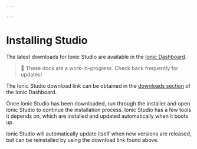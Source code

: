 ```yaml
---

---
```


# Installing Studio

The latest downloads for Ionic Studio are available in the [Ionic Dashboard](https://dashboard.ionicframework.com/personal/downloads).

<blockquote>
🚧 These docs are a work-in-progress. Check back frequently for updates!
</blockquote>

The Ionic Studio download link can be obtained in the [downloads section](https://dashboard.ionicframework.com/personal/downloads) of the Ionic Dashboard.

Once Ionic Studio has been downloaded, run through the installer and open Ionic Studio to continue the installation process. Ionic Studio has a few tools it depends on, which are installed and updated automatically when it boots up.

Ionic Studio will automatically update itself when new versions are released, but can be reinstalled by using the download link found above.

